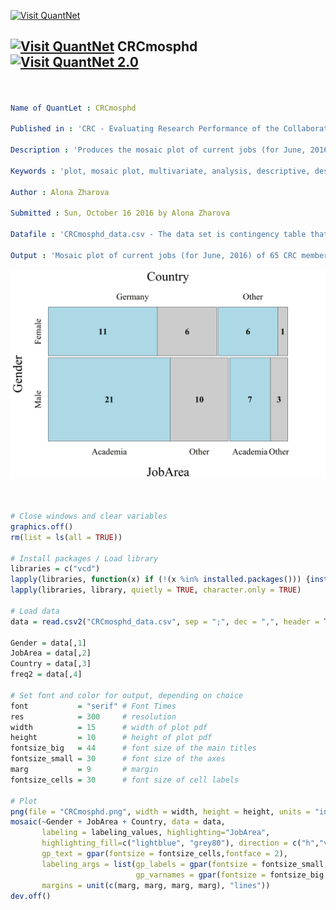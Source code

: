 ﻿
[<img src="https://github.com/QuantLet/Styleguide-and-Validation-procedure/blob/master/pictures/banner.png" alt="Visit QuantNet">](http://quantlet.de/index.php?p=info)

## [<img src="https://github.com/QuantLet/Styleguide-and-Validation-procedure/blob/master/pictures/qloqo.png" alt="Visit QuantNet">](http://quantlet.de/) **CRCmosphd** [<img src="https://github.com/QuantLet/Styleguide-and-Validation-procedure/blob/master/pictures/QN2.png" width="60" alt="Visit QuantNet 2.0">](http://quantlet.de/d3/ia)


```yaml


Name of QuantLet : CRCmosphd

Published in : 'CRC - Evaluating Research Performance of the Collaborative Research Center 649'

Description : 'Produces the mosaic plot of current jobs (for June, 2016) of CRC members who defended their PhD from 2005 to 2016, June'

Keywords : 'plot, mosaic plot, multivariate, analysis, descriptive, descriptive-methods, distribution, graphical representation, visualization, data visualization'

Author : Alona Zharova

Submitted : Sun, October 16 2016 by Alona Zharova

Datafile : 'CRCmosphd_data.csv - The data set is contingency table that displays the multivariate frequency distribution of the variables: gender (male/female), JobArea (Academia/Other), Country (Germany/Other) and the corresponding frequency'

Output : 'Mosaic plot of current jobs (for June, 2016) of 65 CRC members who defended their PhD from 2005 to 2016, June'


```

![Picture1](CRCmosphd.png)


```r


# Close windows and clear variables
graphics.off()
rm(list = ls(all = TRUE))

# Install packages / Load library
libraries = c("vcd")
lapply(libraries, function(x) if (!(x %in% installed.packages())) {install.packages(x)})
lapply(libraries, library, quietly = TRUE, character.only = TRUE)

# Load data
data = read.csv2("CRCmosphd_data.csv", sep = ";", dec = ",", header = T, stringsAsFactors = FALSE)

Gender = data[,1]
JobArea = data[,2]
Country = data[,3]
freq2 = data[,4]

# Set font and color for output, depending on choice
font           = "serif" # Font Times
res            = 300     # resolution
width          = 15      # width of plot pdf
height         = 10      # height of plot pdf
fontsize_big   = 44      # font size of the main titles
fontsize_small = 30      # font size of the axes
marg           = 9       # margin
fontsize_cells = 30      # font size of cell labels

# Plot
png(file = "CRCmosphd.png", width = width, height = height, units = "in", res = res, family = font)
mosaic(~Gender + JobArea + Country, data = data,  
       labeling = labeling_values, highlighting="JobArea", 
       highlighting_fill=c("lightblue", "grey80"), direction = c("h","v", "v"),
       gp_text = gpar(fontsize = fontsize_cells,fontface = 2), 
       labeling_args = list(gp_labels = gpar(fontsize = fontsize_small, fontface = 1, fontfamily = font), 
                            gp_varnames = gpar(fontsize = fontsize_big, fontface = 1, fontfamily = font)),
       margins = unit(c(marg, marg, marg, marg), "lines"))
dev.off() 



```
